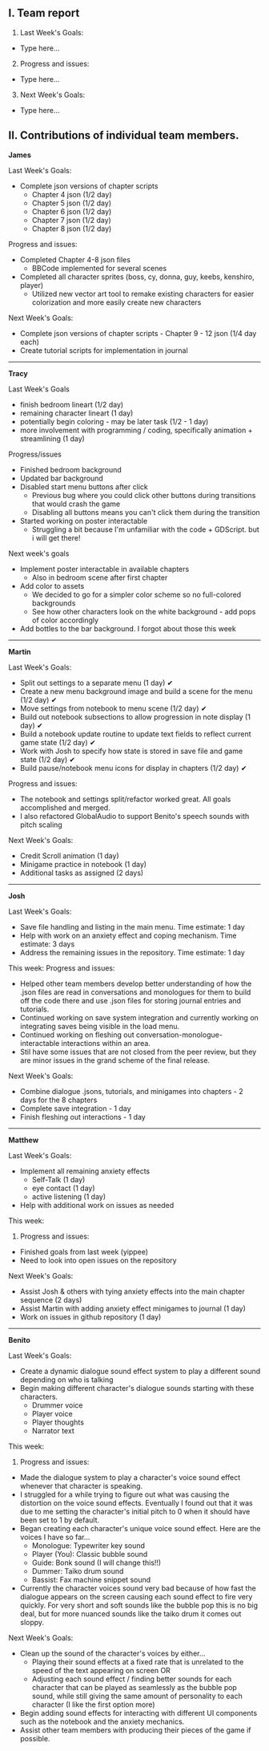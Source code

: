 ## I. Team report

1. Last Week's Goals:

- Type here...

2. Progress and issues:

- Type here...

3. Next Week's Goals:

- Type here...

## II. Contributions of individual team members.

**James**

Last Week's Goals:

- Complete json versions of chapter scripts
    - Chapter 4 json (1/2 day)
    - Chapter 5 json (1/2 day)
    - Chapter 6 json (1/2 day)
    - Chapter 7 json (1/2 day)
    - Chapter 8 json (1/2 day)

Progress and issues:

- Completed Chapter 4-8 json files
    - BBCode implemented for several scenes
- Completed all character sprites (boss, cy, donna, guy, keebs, kenshiro, player)
    - Utilized new vector art tool to remake existing characters for easier colorization and more
      easily create new characters 

Next Week's Goals:

- Complete json versions of chapter scripts
      - Chapter 9 - 12 json (1/4 day each)
- Create tutorial scripts for implementation in journal

---

**Tracy**

Last Week's Goals

- finish bedroom lineart (1/2 day)
- remaining character lineart (1 day)
- potentially begin coloring - may be later task (1/2 - 1 day)
- more involvement with programming / coding, specifically animation + streamlining (1 day)

Progress/issues

- Finished bedroom background
- Updated bar background
- Disabled start menu buttons after click
  - Previous bug where you could click other buttons during transitions that would crash the game
  - Disabling all buttons means you can't click them during the transition
- Started working on poster interactable
  - Struggling a bit because I'm unfamiliar with the code + GDScript. but i will get there!

Next week's goals

- Implement poster interactable in available chapters
  - Also in bedroom scene after first chapter
- Add color to assets
  - We decided to go for a simpler color scheme so no full-colored backgrounds
  - See how other characters look on the white background - add pops of color accordingly
- Add bottles to the bar background. I forgot about those this week

---

**Martin**

Last Week's Goals:

- Split out settings to a separate menu (1 day) ✔
- Create a new menu background image and build a scene for the menu (1/2 day) ✔
- Move settings from notebook to menu scene (1/2 day) ✔
- Build out notebook subsections to allow progression in note display (1 day) ✔
- Build a notebook update routine to update text fields to reflect current game state (1/2 day) ✔
- Work with Josh to specify how state is stored in save file and game state (1/2 day) ✔
- Build pause/notebook menu icons for display in chapters (1/2 day) ✔

Progress and issues:

- The notebook and settings split/refactor worked great. All goals accomplished and merged.
- I also refactored GlobalAudio to support Benito's speech sounds with pitch scaling

Next Week's Goals:

- Credit Scroll animation (1 day)
- Minigame practice in notebook (1 day)
- Additional tasks as assigned (2 days)

---

**Josh**

Last Week's Goals:

- Save file handling and listing in the main menu. Time estimate: 1 day
- Help with work on an anxiety effect and coping mechanism. Time estimate: 3 days
- Address the remaining issues in the repository. Time estimate: 1 day

This week:
Progress and issues:

- Helped other team members develop better understanding of how the .json files are read in conversations and monologues for them to build off the code there and use .json files for storing journal entries and tutorials.
- Continued working on save system integration and currently working on integrating saves being visible in the load menu.
- Continued working on fleshing out conversation-monologue-interactable interactions within an area.
- Stil have some issues that are not closed from the peer review, but they are minor issues in the grand scheme of the final release.

Next Week's Goals:

- Combine dialogue .jsons, tutorials, and minigames into chapters - 2 days for the 8 chapters
- Complete save integration - 1 day
- Finish fleshing out interactions - 1 day

---

**Matthew**

Last Week's Goals:

- Implement all remaining anxiety effects
  - Self-Talk (1 day)
  - eye contact (1 day)
  - active listening (1 day)
- Help with additional work on issues as needed

This week:

1. Progress and issues:

- Finished goals from last week (yippee)
- Need to look into open issues on the repository

Next Week's Goals:

- Assist Josh & others with tying anxiety effects into the main chapter sequence (2 days)
- Assist Martin with adding anxiety effect minigames to journal (1 day)
- Work on issues in github repository (1 day)

---

**Benito**

Last Week's Goals:

- Create a dynamic dialogue sound effect system to play a different sound depending on who is talking
- Begin making different character's dialogue sounds starting with these characters.
  - Drummer voice
  - Player voice
  - Player thoughts
  - Narrator text

This week:

1. Progress and issues:

- Made the dialogue system to play a character's voice sound effect whenever that character is
  speaking.
- I struggled for a while trying to figure out what was causing the distortion on the voice sound
  effects. Eventually I found out that it was due to me setting the character's initial pitch to 0
  when it should have been set to 1 by default.
- Began creating each character's unique voice sound effect. Here are the voices I have so far...
  - Monologue: Typewriter key sound
  - Player (You): Classic bubble sound
  - Guide: Bonk sound (I will change this!!)
  - Dummer: Taiko drum sound
  - Bassist: Fax machine snippet sound
- Currently the character voices sound very bad because of how fast the dialogue appears on the
  screen causing each sound effect to fire very quickly. For very short and soft sounds like the
  bubble pop this is no big deal, but for more nuanced sounds like the taiko drum it comes out
  sloppy.

Next Week's Goals:

- Clean up the sound of the character's voices by either...
  - Playing their sound effects at a fixed rate that is unrelated to the speed of the text appearing
    on screen OR
  - Adjusting each sound effect / finding better sounds for each character that can be played as
    seamlessly as the bubble pop sound, while still giving the same amount of personality to each
    character (I like the first option more)
- Begin adding sound effects for interacting with different UI components such as the notebook and
  the anxiety mechanics.
- Assist other team members with producing their pieces of the game if possible.
